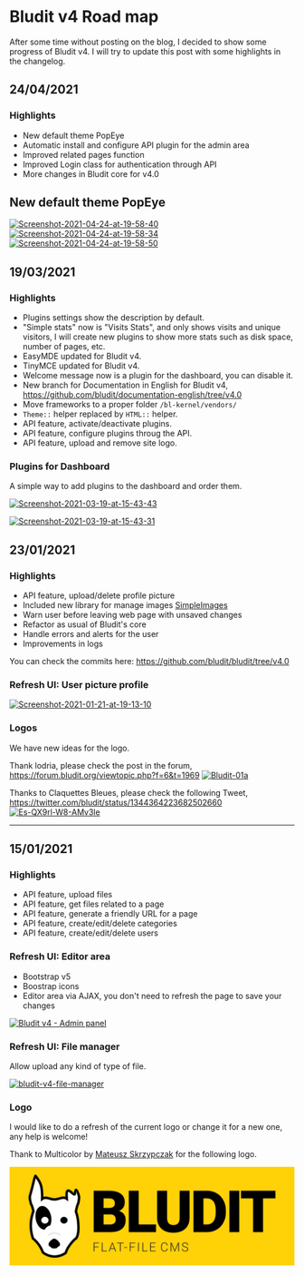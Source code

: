 # Bludit v4 Road map
<!-- date: 2021-01-15 18:00:00 -->

After some time without posting on the blog, I decided to show some progress of Bludit v4. I will try to update this post with some highlights in the changelog.

## 24/04/2021

### Highlights
- New default theme PopEye
- Automatic install and configure API plugin for the admin area
- Improved related pages function
- Improved Login class for authentication through API
- More changes in Bludit core for v4.0

## New default theme PopEye

<a href="https://ibb.co/XStKTSz"><img src="https://i.ibb.co/t8Dv58b/Screenshot-2021-04-24-at-19-58-40.png" alt="Screenshot-2021-04-24-at-19-58-40" border="0"></a>
<a href="https://ibb.co/f2y6YJP"><img src="https://i.ibb.co/G08Yvmb/Screenshot-2021-04-24-at-19-58-34.png" alt="Screenshot-2021-04-24-at-19-58-34" border="0"></a>
<a href="https://ibb.co/qp0V8qB"><img src="https://i.ibb.co/RchdKr2/Screenshot-2021-04-24-at-19-58-50.png" alt="Screenshot-2021-04-24-at-19-58-50" border="0"></a>

## 19/03/2021

### Highlights
- Plugins settings show the description by default.
- "Simple stats" now is "Visits Stats", and only shows visits and unique visitors, I will create new plugins to show more stats such as disk space, number of pages, etc.
- EasyMDE updated for Bludit v4.
- TinyMCE updated for Bludit v4.
- Welcome message now is a plugin for the dashboard, you can disable it.
- New branch for Documentation in English for Bludit v4, https://github.com/bludit/documentation-english/tree/v4.0
- Move frameworks to a proper folder `/bl-kernel/vendors/`
- `Theme::` helper replaced by `HTML::` helper.
- API feature, activate/deactivate plugins.
- API feature, configure plugins throug the API.
- API feature, upload and remove site logo.

### Plugins for Dashboard
A simple way to add plugins to the dashboard and order them.

<a href="https://ibb.co/5sNjzWY"><img src="https://i.ibb.co/ygwkMnh/Screenshot-2021-03-19-at-15-43-43.png" alt="Screenshot-2021-03-19-at-15-43-43" border="0" /></a>

<a href="https://ibb.co/qmwqRCz"><img src="https://i.ibb.co/h2vQKck/Screenshot-2021-03-19-at-15-43-31.png" alt="Screenshot-2021-03-19-at-15-43-31" border="0" /></a>

## 23/01/2021

### Highlights
- API feature, upload/delete profile picture
- Included new library for manage images [SimpleImages](https://github.com/claviska/SimpleImage)
- Warn user before leaving web page with unsaved changes
- Refactor as usual of Bludit's core
- Handle errors and alerts for the user
- Improvements in logs

You can check the commits here: https://github.com/bludit/bludit/tree/v4.0

### Refresh UI: User picture profile

<a href="https://ibb.co/hfvRwsF"><img src="https://i.ibb.co/JQPRgnj/Screenshot-2021-01-21-at-19-13-10.png" alt="Screenshot-2021-01-21-at-19-13-10" border="0"></a>

### Logos
We have new ideas for the logo.

Thank lodria, please check the post in the forum, https://forum.bludit.org/viewtopic.php?f=6&t=1969
<a href='https://postimg.cc/ZBbw5BHc' target='_blank'><img src='https://i.postimg.cc/ZBbw5BHc/Bludit-01a.png' border='0' alt='Bludit-01a'/></a>

Thanks to Claquettes Bleues, please check the following Tweet, https://twitter.com/bludit/status/1344364223682502660
<a href="https://ibb.co/7R0SF61"><img src="https://i.ibb.co/gPcrCBR/Es-QX9rl-W8-AMv3le.jpg" alt="Es-QX9rl-W8-AMv3le" border="0"></a>

<hr/>

## 15/01/2021

### Highlights
- API feature, upload files
- API feature, get files related to a page
- API feature, generate a friendly URL for a page
- API feature, create/edit/delete categories
- API feature, create/edit/delete users

### Refresh UI: Editor area
- Bootstrap v5
- Boostrap icons
- Editor area via AJAX, you don't need to refresh the page to save your changes

<a href="https://ibb.co/zZjzmXp"><img src="https://i.ibb.co/5LtP1rm/Screenshot-2021-01-15-at-17-48-59.png" alt="Bludit v4 - Admin panel" border="0"></a>

### Refresh UI: File manager
Allow upload any kind of type of file.

<a href="https://ibb.co/sWTpr9S"><img src="https://i.ibb.co/5KQXVhD/bludit-v4-file-manager.png" alt="bludit-v4-file-manager" border="0"></a>

### Logo
I would like to do a refresh of the current logo or change it for a new one, any help is welcome!

Thank to Multicolor by [Mateusz Skrzypczak](https://www.facebook.com/multicolorstargard) for the following logo.

<img src="https://github.com/bludit/logos/raw/master/multicolor/yello.png" alt="alternative-logo-by-mulicolor">

